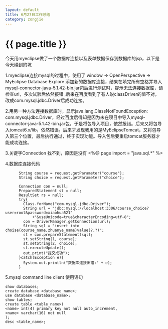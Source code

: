 ```yaml
---
layout: default
title: 6月27日工作总结
category: zongjie
---
```


# {{ page.title }}
今天用myeclipse做了一个数据库连接以及表单数据保存到数据库的jsp，以下是今天碰到的坑

1.myeclipse连接mysql的过程中，使用了 window -> OpenPerspective -> MyEclipse Database Explore 添加新的数据库连接，结果在填完所有空格并导入mysql-connector-java-5.1.42-bin.jar包后进行测试时，提示无法连接数据库，请检查url，多次试验后依然报错  ,后来在百度看到了有人说classDriver的值不对，改成com.mysql.jdbc.Driver后成功连接。

2.用另一种方法连接数据库时，显示java.lang.ClassNotFoundException: com.mysql.jdbc.Driver，经过百度后得知是因为未在项目中导入mysql-connector-java-5.1.42-bin.jar包，于是将包导入项目，依然报错。后来又将包导入tomcat6.x/lib，依然错误。后来才发现我用的是MyEclipseTomcat，又将包导入第三个位置，最后执行通过，终于实现功能。导入包后要重启tomcat服务器才能成功连接。

3.关键字Connection 找不到，原因是没有 <%@ page import = "java.sql.*" %>

4.数据库连接代码
``` 
      String course = request.getParameter("course");
      String choice = request.getParameter("choice");
      
      Connection con = null;
      PreparedStatement st = null;
      ResultSet rs = null;
      try{
      	Class.forName("com.mysql.jdbc.Driver");
      	String url = "jdbc:mysql://localhost:3306/course_choice?user=root&password=xiaohua521"
      		+"&useUnicode=true&characterEncoding=utf-8";
      	con = DriverManager.getConnection(url);
      	String sql = "insert into choise(course_name,zhuanye_name)value(?,?)";
      	st = con.prepareStatement(sql);
      	st.setString(1, course);
      	st.setString(2, choice);
      	st.executeUpdate();
      	out.print("提交成功");
      }catch(Exception e){
      	System.out.println("数据库连接出错:" + e);
      }
```
5.mysql command line client 使用语句

``` 
show databases;
create database <database_name>;
use database <database_name>;
show tables;
create table <table_name>(
<name> int(4) primary key not null auto_increment,
<name> varchar(16) not null
);
desc <table_name>;
```
